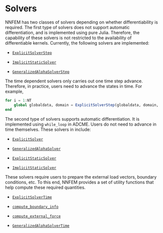 # Solvers

NNFEM has two classes of solvers depending on whether differentiability is required. The first type of solvers does not support automatic differentiation, and is implemented using pure Julia. Therefore, the capability of these solvers is not restricted to the availability of differentiable kernels. Currently, the following solvers are implemented:

* [`ExplicitSolverStep`](@ref)

* [`ImplicitStaticSolver`](@ref)

* [`GeneralizedAlphaSolverStep`](@ref)

The time dependent solvers only carries out one time step advance. Therefore, in practice, users need to advance the states in time. For example,
```julia
for i = 1:NT
    global globaldata, domain = ExplicitSolverStep(globaldata, domain, Δt)
end
```

The second type of solvers supports automatic differentiation. It is implemented using `while_loop` in ADCME. Users do not need to advance in time themselves. These solvers in include:

* [`ExplicitSolver`](@ref)

* [`GeneralizedAlphaSolver`](@ref)

* [`ExplicitStaticSolver`](@ref)

* [`ImplicitStaticSolver`](@ref)

These solvers require users to prepare the external load vectors, boundary conditions, etc. To this end, NNFEM provides a set of utility functions that help compute these required quantities.

* [`ExplicitSolverTime`](@ref)

* [`compute_boundary_info`](@ref)

* [`compute_external_force`](@ref)

* [`GeneralizedAlphaSolverTime`](@ref)

